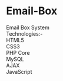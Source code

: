 # Email-Box
Email Box System
<br>
Technologies:-
<br>
HTML5
<br>
CSS3
<br>
PHP Core
<br>
MySQL
<br>
AJAX
<br>
JavaScript
